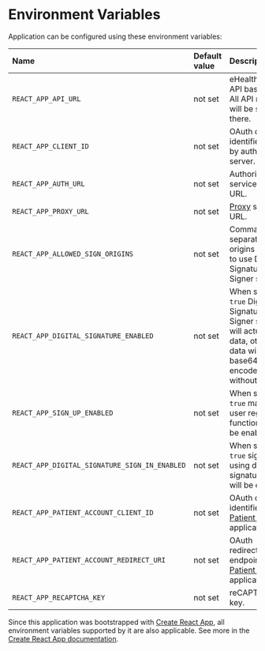 # Environment Variables

Application can be configured using these environment variables:

| Name                                          | Default value | Description                                                                                                                                 |
| :-------------------------------------------- | :------------ | :------------------------------------------------------------------------------------------------------------------------------------------ |
| `REACT_APP_API_URL`                           | not set       | eHealth REST API base URL. All API requests will be sent there.                                                                             |
| `REACT_APP_CLIENT_ID`                         | not set       | OAuth client identifier. Issued by authorization server.                                                                                    |
| `REACT_APP_AUTH_URL`                          | not set       | Authorization service base URL.                                                                                                             |
| `REACT_APP_PROXY_URL`                         | not set       | [Proxy](../iit-proxy#readme) service URL.                                                                                                   |
| `REACT_APP_ALLOWED_SIGN_ORIGINS`              | not set       | Comma-separated list of origins allowed to use Digital Signature/Stamp Signer services.                                                     |
| `REACT_APP_DIGITAL_SIGNATURE_ENABLED`         | not set       | When set to `true` Digital Signature/Stamp Signer services will actually sign data, otherwise, data will be base64-encoded without signing. |
| `REACT_APP_SIGN_UP_ENABLED`                   | not set       | When set to `true` manual user registration functionality will be enabled.                                                                  |
| `REACT_APP_DIGITAL_SIGNATURE_SIGN_IN_ENABLED` | not set       | When set to `true` sign in using digital signature key will be enabled.                                                                     |
| `REACT_APP_PATIENT_ACCOUNT_CLIENT_ID`         | not set       | OAuth client identifier for [Patient Account](../patient-account#readme) application.                                                       |
| `REACT_APP_PATIENT_ACCOUNT_REDIRECT_URI`      | not set       | OAuth redirection endpoint URI for [Patient Account](../patient-account#readme) application.                                                |
| `REACT_APP_RECAPTCHA_KEY`                     | not set       | reCAPTCHA site key.                                                                                                                         |

Since this application was bootstrapped with [Create React App](https://github.com/facebook/create-react-app), all environment variables supported by it are also applicable. See more in the [Create React App documentation](https://facebook.github.io/create-react-app/docs/advanced-configuration).
